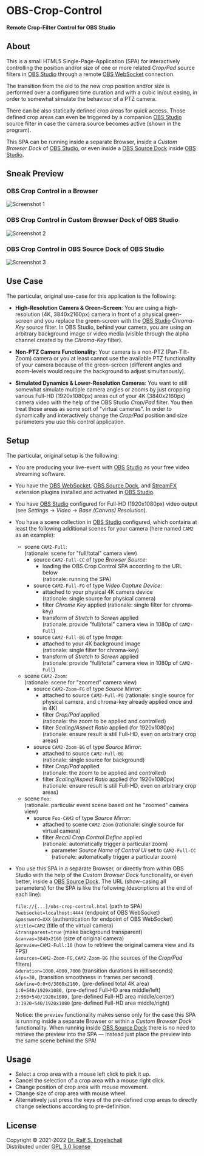 
OBS-Crop-Control
================

**Remote Crop-Filter Control for OBS Studio**

About
-----

This is a small HTML5 Single-Page-Application (SPA) for interactively
controlling the position and/or size of one or more related *Crop/Pad*
source filters in [OBS Studio](https://obsproject.com) through a remote
[OBS WebSocket](https://github.com/obsproject/obs-websocket) connection.

The transition from the old to the new crop position and/or size is
performed over a configured time duration and with a cubic in/out
easing, in order to somewhat simulate the behaviour of a PTZ camera.

There can be also statically defined crop areas for quick access.
Those defined crop areas can even be triggered by a companion [OBS
Studio](https://obsproject.com) source filter in case the camera source
becomes active (shown in the program).

This SPA can be running inside a separate Browser, inside a *Custom
Browser Dock* of [OBS Studio](https://obsproject.com), or even inside a
[OBS Source Dock](https://github.com/exeldro/obs-source-dock) inside [OBS
Studio](https://obsproject.com).

Sneak Preview
-------------

### OBS Crop Control in a Browser

![Screenshot 1](screenshot-1.png)

### OBS Crop Control in Custom Browser Dock of OBS Studio

![Screenshot 2](screenshot-2.png)

### OBS Crop Control in OBS Source Dock of OBS Studio

![Screenshot 3](screenshot-3.png)

Use Case
--------

The particular, original use-case for this application is the following:

- **High-Resolution Camera & Green-Screen**:
  You are using a high-resolution (4K, 3840x2160px) camera in front of
  a physical green-screen and you replace the green-screen with the
  [OBS Studio](https://obsproject.com) *Chroma-Key* source filter. In
  OBS Studio, behind your camera, you are using an arbitrary background
  image or video media (visible through the alpha channel created by the
  *Chroma-Key* filter).

- **Non-PTZ Camera Functionality**:
  Your camera is a non-PTZ (Pan-Tilt-Zoom) camera or you at least cannot
  use the available PTZ functionality of your camera because of the
  green-screen (different angles and zoom-levels would require the
  background to adjust simultanously).

- **Simulated Dynamics & Lower-Resolution Cameras**:
  You want to still somewhat simulate multiple camera angles or zooms
  by just cropping various Full-HD (1920x1080px) areas out of your 4K
  (3840x2160px) camera video with the help of the OBS Studio *Crop/Pad*
  filter. You then treat those areas as some sort of "virtual cameras".
  In order to dynamically and interactively change the *Crop/Pad*
  position and size parameters you use this control application.

Setup
-----

The particular, original setup is the following:

- You are producing your live-event with
  [OBS Studio](https://obsproject.com) as your free video streaming software.

- You have the [OBS WebSocket](https://github.com/obsproject/obs-websocket),
  [OBS Source Dock](https://github.com/exeldro/obs-source-dock),
  and [StreamFX](https://github.com/Xaymar/obs-StreamFX) extension plugins
  installed and activated in [OBS Studio](https://obsproject.com).

- You have [OBS Studio](https://obsproject.com) configured for Full-HD
  (1920x1080px) video output (see *Settings* &rarr; *Video* &rarr; *Base (Canvas) Resolution*).

- You have a scene collection in [OBS Studio](https://obsproject.com) configured,
  which contains at least the following additional scenes for your camera (here named `CAM2` as an example):

  - scene `CAM2-Full`:<br/>
    (rationale: scene for "full/total" camera view)
      - source `CAM2-Full-CC` of type *Browser Source*:
          - loading the OBS Crop Control SPA according to the URL below<br/>
            (rationale: running the SPA)
      - source `CAM2-Full-FG` of type *Video Capture Device*:
          - attached to your physical 4K camera device<br/>
            (rationale: single source for physical camera)
          - filter *Chrome Key* applied
            (rationale: single filter for chroma-key)
          - transform of *Stretch to Screen* applied<br/>
            (rationale: provide "full/total" camera view in 1080p of `CAM2-Full`)
      - source `CAM2-Full-BG` of type *Image*:
          - attached to your 4K background image<br/>
            (rationale: single filter for chroma-key)
          - transform of *Stretch to Screen* applied<br/>
            (rationale: provide "full/total" camera view in 1080p of `CAM2-Full`)
  - scene `CAM2-Zoom`:<br/>
    (rationale: scene for "zoomed" camera view)
      - source `CAM2-Zoom-FG` of type *Source Mirror*:
          - attached to source `CAM2-Full-FG`
            (rationale: single source for physical camera, and chroma-key already applied once and in 4K)
          - filter *Crop/Pad* applied<br/>
            (rationale: the zoom to be applied and controlled)
          - filter *Scaling/Aspect Ratio* applied (for 1920x1080px)
            (rationale: ensure result is still Full-HD, even on arbitrary crop areas)
      - source `CAM2-Zoom-BG` of type *Source Mirror*:
          - attached to source `CAM2-Full-BG`<br/>
            (rationale: single source for background)
          - filter *Crop/Pad* applied<br/>
            (rationale: the zoom to be applied and controlled)
          - filter *Scaling/Aspect Ratio* applied (for 1920x1080px)<br/>
            (rationale: ensure result is still Full-HD, even on arbitrary crop areas)
  - scene `Foo`:<br/>
    (rationale: particular event scene based ont he "zoomed" camera view)
      - source `Foo-CAM2` of type *Source Mirror*:
          - attached to scene `CAM2-Zoom`
            (rationale: single source for virtual camera)
          - filter *Recall Crop Control Define* applied<br/>
            (rationale: automatically trigger a particular zoom)
              - parameter *Source Name of Control UI* set to `CAM2-Full-CC`<br/>
                (rationale: automatically trigger a particular zoom)

- You use this SPA in a separate Browser, or directly from within OBS Studio
  with the help of the *Custom Browser Dock* functionality,
  or even better, inside a [OBS Source Dock](https://github.com/exeldro/obs-source-dock).
  The URL (show-casing all parameters) for the SPA is like the following
  (descriptions at the end of each line):<br/>

  `file://[...]/obs-crop-control.html` (path to SPA)<br/>
  `?websocket=localhost:4444` (endpoint of OBS WebSocket)<br/>
  `&password=XXX` (authentication for endpoint of OBS WebSocket)<br/>
  `&title=CAM2` (title of the virtual camera)<br/>
  `&transparent=true` (make background transparent)<br/>
  `&canvas=3840x2160` (size of original camera)<br/>
  `&preview=CAM2-Full:10` (how to retrieve the original camera view and its FPS)<br/>
  `&sources=CAM2-Zoom-FG,CAM2-Zoom-BG` (the sources of the *Crop/Pad* filters)<br/>
  `&duration=1000,4000,7000` (transition durations in milliseconds)<br/>
  `&fps=30,` (transition smoothness in frames per second)<br/>
  `&define=0:0+0/3860x2160,` (pre-defined total 4K area)<br/>
  `1:0+540/1920x1080,` (pre-defined Full-HD area middle/left)<br/>
  `2:960+540/1920x1080,` (pre-defined Full-HD area middle/center)<br/>
  `3:1920+540/1920x1080` (pre-defined Full-HD area middle/right)

  Notice: the `preview` functionality makes sense only for the case
  this SPA is running inside a separate Browser or within a *Custom
  Browser Dock* functionality. When running inside [OBS Source
  Dock](https://github.com/exeldro/obs-source-dock) there is no need
  to retrieve the preview into the SPA &mdash; instead just place the
  preview into the same scene behind the SPA!

Usage
-----

- Select a crop area with a mouse left click to pick it up.
- Cancel the selection of a crop area with a mouse right click.
- Change position of crop area with mouse movement.
- Change size of crop area with mouse wheel.
- Alternatively just press the keys of the pre-defined crop areas
  to directly change selections according to pre-definition.

License
-------

Copyright &copy; 2021-2022 [Dr. Ralf S. Engelschall](http://engelschall.com/)<br/>
Distributed under [GPL 3.0 license](https://spdx.org/licenses/GPL-3.0-only.html)

